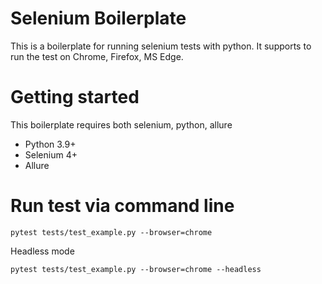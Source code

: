 # Selenium Boilerplate
This is a boilerplate for running selenium tests with python. It supports to run the test on Chrome, Firefox, MS Edge. 
# Getting started
This boilerplate requires both selenium, python, allure
- Python 3.9+
- Selenium 4+
- Allure
# Run test via command line

```
pytest tests/test_example.py --browser=chrome
```

Headless mode
```
pytest tests/test_example.py --browser=chrome --headless
```